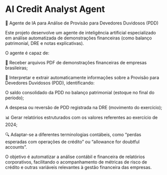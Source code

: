 # AI Credit Analyst Agent

🧠 Agente de IA para Análise de Provisão para Devedores Duvidosos (PDD)

Este projeto desenvolve um agente de inteligência artificial especializado em análise automatizada de demonstrações financeiras (como balanço patrimonial, DRE e notas explicativas).

O agente é capaz de:

📂 Receber arquivos PDF de demonstrações financeiras de empresas brasileiras;

🧾 Interpretar e extrair automaticamente informações sobre a Provisão para Devedores Duvidosos (PDD), identificando:

O saldo consolidado da PDD no balanço patrimonial (estoque no final do período);

A despesa ou reversão de PDD registrada na DRE (movimento do exercício);

📊 Gerar relatórios estruturados com os valores referentes ao exercício de 2024;

🔍 Adaptar-se a diferentes terminologias contábeis, como “perdas esperadas com operações de crédito” ou “allowance for doubtful accounts”.

O objetivo é automatizar a análise contábil e financeira de relatórios corporativos, facilitando o acompanhamento de métricas de risco de crédito e outras variáveis relevantes à gestão financeira das empresas.
